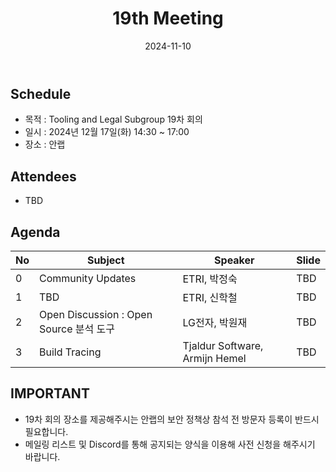 ﻿---
title: "19th Meeting"
linkTitle: "19th Meeting"
weight: 3
date: 2024-11-10
type: docs
categories: ["Tooling&Legal"]
tags: []
description: Tooling & Legal Subgroup 19th Meeting
---

## Schedule
* 목적 : Tooling and Legal Subgroup 19차 회의
* 일시 : 2024년 12월 17일(화) 14:30 ~ 17:00
* 장소 : 안랩


## Attendees
* TBD

## Agenda
| No | Subject           | Speaker | Slide |
|----|-----------------|------|------|
| 0  | Community Updates | ETRI, 박정숙 | TBD |
| 1  | TBD | ETRI, 신학철 | TBD |
| 2  | Open Discussion : Open Source 분석 도구 | LG전자, 박원재 | TBD |
| 3  | Build Tracing | Tjaldur Software, Armijn Hemel | TBD |

## IMPORTANT
* 19차 회의 장소를 제공해주시는 안랩의 보안 정책상 참석 전 방문자 등록이 반드시 필요합니다.
* 메일링 리스트 및 Discord를 통해 공지되는 양식을 이용해 사전 신청을 해주시기 바랍니다.

<!-- 

## Attendees

## Meeting Minutes

## Photo Gallery

<div ><span class="image fit">
</span></div> -->
